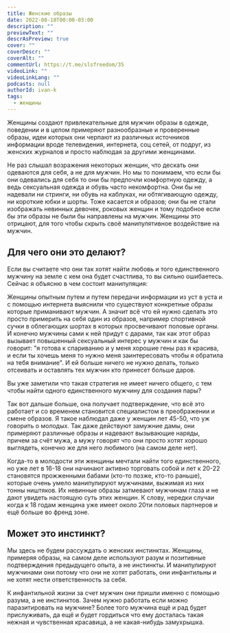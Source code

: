```yaml
---
title: Женские образы
date: 2022-08-10T00:00-03:00
description: ""
previewText: ""
descrAsPreview: true
cover: ""
coverDescr: ""
coverAlt: ""
commentUrl: https://t.me/slsfreedom/35
videoLink: ""
videoLinkLang: ""
podcasts: null
authorId: ivan-k
tags:
  - женщины
---
```

Женщины создают привлекательные для мужчин образы в одежде, поведении и в целом примеряют разнообразные и проверенные  образы, идеи которых они черпают из различных источников информации  вроде телевидения, интернета, соц сетей, от подруг, из женских журналов и просто наблюдая за другими женщинами.

Не раз слышал возражения  некоторых женщин, что дескать они одеваются для себя, а не для мужчин.  Но мы то понимаем, что если бы они одевались для себя то они бы  предпочли комфортную одежду, а ведь сексуальная одежда и обувь часто  некомфортна. Они бы не надевали ни стринги, ни обувь на каблуках, ни  обтягивающую одежду, ни короткие юбки и шорты. Тоже касается и образов; они бы не стали изображать невинных девочек, роковых женщин и тому подобное если бы эти образы не были бы направлены на мужчин. Женщины это отрицают,  для того чтобы скрыть своё манипулятивное воздействие на мужчин.

## Для чего они это делают?

Если вы считаете что они так хотят найти любовь и того единственного мужчину на земле с кем она будет счастлива, то вы сильно ошибаетесь. Сейчас я  объясню в чем состоит манипуляция:

Женщины опытным путем и путем  передачи информации из уст в уста и с помощью интернета выяснили что  существуют конкретные образы которые приманивают мужчин. А значит всё  что ей нужно сделать это просто примерить на себя один из образов,  например спортивной сучки в облегающих шортах в которых просвечивают  половые органы. И конечно мужчины сами к ней придут с дарами, так как  этот образ вызывает повышенный сексуальный интерес у мужчин и как бы говорит: "я готова к спариванию и у меня хорошие гены раз я красива, и если ты хочешь меня то нужно меня заинтересовать чтобы я обратила на  тебя внимание". И ей больше ничего не нужно делать, только отсеивать и оставлять тех мужчин кто принесет больше даров.

Вы уже заметили что такая стратегия не имеет ничего общего, с тем чтобы найти одного единственного мужчину для создания пары?

Так вот дальше больше, она получает подтверждение, что всё это работает и со временем становится специалистом в преображении и смене образов. Я  такое наблюдал даже у женщин лет 45-50, что уж говорить о молодых. Так даже действуют замужние дамы, они примеряют  различные образы и надевают вызывающие наряды, причем за счёт мужа, а мужу говорят что они просто хотят хорошо выглядеть, конечно же для него  любимого (на самом деле нет).

Когда-то в молодости эти женщины  мечтали найти того единственного, но уже лет в 16-18 они начинают  активно торговать собой и лет к 20-22 становятся прожженными бабами (кто-то позже, кто-то раньше), которые очень умело манипулируют мужчинами, выжимая из них тонны ништяков. Их невинные образы  затмевают мужчинам глаза и не дают увидеть настоящую суть этих женщин. К слову, нередки случаи когда к 18 годам женщина уже имеет около 20ти  половых партнеров и ещё больше во френд зоне.

## Может это инстинкт?

Мы здесь не  будем рассуждать о женских инстинктах. Женщины, примеряя образы, на самом деле используют разум и позитивные подтверждения предыдущего опыта, а не  инстинкты. И манипулируют мужчинами они потому что они не хотят работать, они инфантильны и не хотят нести ответственность за себя.

К инфантильной жизни за счет мужчин они пришли именно с помощью разума, а не инстинктов. Зачем  нужно работать если можно паразитировать на мужчине? Более того мужчина ещё и рад будет прислуживать, да ещё и будет гордиться что ему досталась такая нежная и чувственная  красавица, а не какая-нибудь замухрышка.
